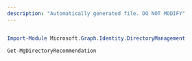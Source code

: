 ```yaml
---
description: "Automatically generated file. DO NOT MODIFY"
---
```


```powershell

Import-Module Microsoft.Graph.Identity.DirectoryManagement

Get-MgDirectoryRecommendation

```